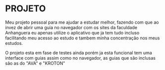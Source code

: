 # PROJETO

Meu projeto pessoal para me ajudar a estudar melhor, fazendo com que ao invez de abrir uma guia no navegador com os sites da faculdade Anhanguera eu apenas utilize o aplicativo que ja tem tudo incluso facilitando meu acesso ao estudo e tambem minha concentração nos meus estudos.

O projeto esta em fase de testes ainda porém ja esta funcional tem uma interface com guias assim como no navegador, as guias que são inclusas são as do "AVA" e "KROTON"
